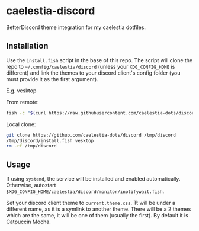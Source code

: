 # caelestia-discord

BetterDiscord theme integration for my caelestia dotfiles.

## Installation

Use the `install.fish` script in the base of this repo.
The script will clone the repo to `~/.config/caelestia/discord` (unless your `XDG_CONFIG_HOME` is different)
and link the themes to your discord client's config folder (you must provide it as the first argument).

E.g. vesktop

From remote:

```sh
fish -c "$(curl https://raw.githubusercontent.com/caelestia-dots/discord/refs/heads/main/install.fish)" vesktop
```

Local clone:

```sh
git clone https://github.com/caelestia-dots/discord /tmp/discord
/tmp/discord/install.fish vesktop
rm -rf /tmp/discord
```

## Usage

If using `systemd`, the service will be installed and enabled automatically.
Otherwise, autostart `$XDG_CONFIG_HOME/caelestia/discord/monitor/inotifywait.fish`.

Set your discord client theme to `current.theme.css`. Tt will be under a different name,
as it is a symlink to another theme. There will be a 2 themes which are the same, it will be one
of them (usually the first). By default it is Catpuccin Mocha.
